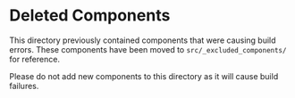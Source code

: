 # Deleted Components

This directory previously contained components that were causing build errors. These components have been moved to `src/_excluded_components/` for reference.

Please do not add new components to this directory as it will cause build failures.
